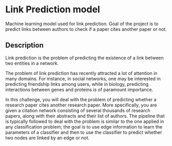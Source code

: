 # Link Prediction model

Machine learning model used for link prediction. Goal of the project is to predict links between authors to check if a paper cites another paper or not.

## Description

Link prediction is the problem of predicting the existence of a link between two entities in a network.

The problem of link prediction has recently attracted a lot of attention in many domains. For instance, in social networks, one may be interested in predicting friendship links among users, while in biology, predicting interactions between genes and proteins is of paramount importance.

In this challenge, you will deal with the problem of predicting whether a research paper cites another research paper. More specifically, you are given a citation network consisting of several thousands of research papers, along with their abstracts and their list of authors. The pipeline that is typically followed to deal with the problem is similar to the one applied in any classification problem; the goal is to use edge information to learn the parameters of a classifier and then to use the classifier to predict whether two nodes are linked by an edge or not.



